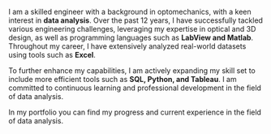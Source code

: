I am a skilled engineer with a background in optomechanics, with a keen interest in **data analysis**. Over the past 12 years, I have successfully tackled various engineering challenges, leveraging my expertise in optical and 3D design, as well as programming languages such as **LabView and Matlab**. Throughout my career, I have extensively analyzed real-world datasets using tools such as **Excel**.

To further enhance my capabilities, I am actively expanding my skill set to include more efficient tools such as **SQL, Python, and Tableau**. I am committed to continuous learning and professional development in the field of data analysis.

In my portfolio you can find my progress and current experience in the field of data analysis.
